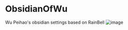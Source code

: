 # ObsidianOfWu
Wu Peihao's obsidian settings based on RainBell
![image](https://user-images.githubusercontent.com/64514303/233052764-8e5f3e1b-5df6-4202-bdb2-359a6692c1d6.png)
